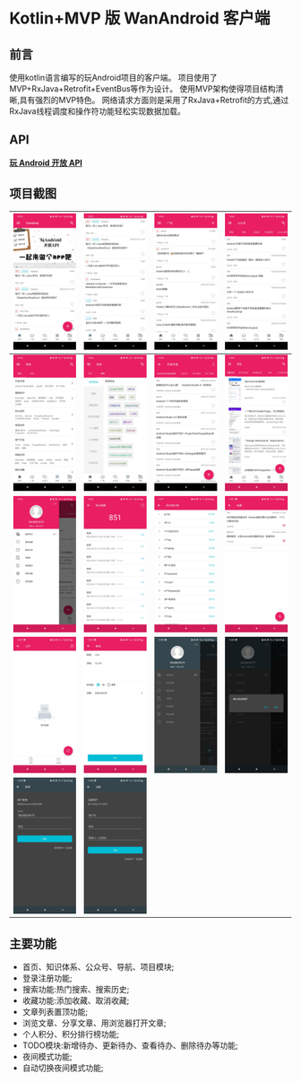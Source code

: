 # Kotlin+MVP 版 WanAndroid 客户端


## 前言
使用kotlin语言编写的玩Android项目的客户端。
项目使用了MVP+RxJava+Retrofit+EventBus等作为设计。
使用MVP架构使得项目结构清晰,具有强烈的MVP特色。
网络请求方面则是采用了RxJava+Retrofit的方式,通过RxJava线程调度和操作符功能轻松实现数据加载。

## API
[**玩 Android 开放 API**](http://www.wanandroid.com/blog/show/2)

## 项目截图

| ![](art/01.jpg) | ![](art/02.jpg) | ![](art/03.jpg) | ![](art/04.jpg) |
|-----------------|-----------------|-----------------|-----------------|
| ![](art/05.jpg) | ![](art/06.jpg) | ![](art/07.jpg) | ![](art/08.jpg) |
| ![](art/09.jpg) | ![](art/10.jpg) | ![](art/11.jpg) | ![](art/12.jpg) |
| ![](art/13.jpg) | ![](art/14.jpg) | ![](art/15.jpg) | ![](art/16.jpg) |
| ![](art/17.jpg) | ![](art/18.jpg) |


## 主要功能

- 首页、知识体系、公众号、导航、项目模块;
- 登录注册功能;
- 搜索功能:热门搜索、搜索历史;
- 收藏功能:添加收藏、取消收藏;
- 文章列表置顶功能;
- 浏览文章、分享文章、用浏览器打开文章;
- 个人积分、积分排行榜功能;
- TODO模块:新增待办、更新待办、查看待办、删除待办等功能;
- 夜间模式功能;
- 自动切换夜间模式功能;

